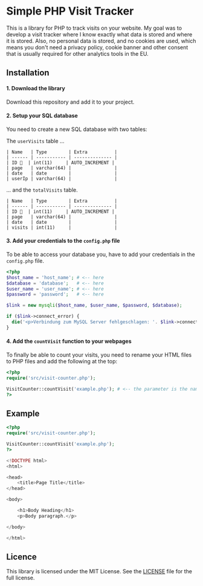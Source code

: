 # Simple PHP Visit Tracker

This is a library for PHP to track visits on your website. My goal was to develop a visit tracker where I know exactly what data is stored and where it is stored. Also, no personal data is stored, and no cookies are used, which means you don't need a privacy policy, cookie banner and other consent that is usually required for other analytics tools in the EU.

## Installation

#### 1. Download the library
Download this repository and add it to your project.

#### 2. Setup your SQL database
You need to create a new SQL database with two tables:

The ```userVisits``` table ...

```
| Name   | Type        | Extra          |
| ------ | ----------- | -------------- |
| ID 🔑  | int(11)     | AUTO_INCREMENT |
| page   | varchar(64) |                |
| date   | date        |                |
| userIp | varchar(64) |                |
```

... and the ```totalVisits``` table.
```
| Name   | Type        | Extra          |
| ------ | ----------- | -------------- |
| ID 🔑  | int(11)     | AUTO_INCREMENT |
| page   | varchar(64) |                |
| date   | date        |                |
| visits | int(11)     |                |
```

#### 3. Add your credentials to the ```config.php``` file
To be able to access your database you, have to add your credentials in the ```config.php``` file.
```php
<?php
$host_name = 'host_name'; # <-- here
$database = 'database';   # <-- here
$user_name = 'user_name'; # <-- here
$password = 'password';   # <-- here

$link = new mysqli($host_name, $user_name, $password, $database);

if ($link->connect_error) {
  die('<p>Verbindung zum MySQL Server fehlgeschlagen: '. $link->connect_error .'</p>');
}

```

#### 4. Add the ```countVisit``` function to your webpages
To finally be able to count your visits, you need to rename your HTML files to PHP files and add the following at the top:

```php
<?php
require('src/visit-counter.php');

VisitCounter::countVisit('example.php'); # <-- the parameter is the name of the page that will be saved in the database
?>

```


## Example
```php
<?php
require('src/visit-counter.php');

VisitCounter::countVisit('example.php');
?>

<!DOCTYPE html>
<html>

<head>
    <title>Page Title</title>
</head>

<body>

    <h1>Body Heading</h1>
    <p>Body paragraph.</p>

</body>

</html>
```

## Licence

This library is licensed under the MIT License. See the [LICENSE](https://github.com/leonfriedrichsen/simple-visit-tracker-php/blob/main/LICENCE) file for the full license.